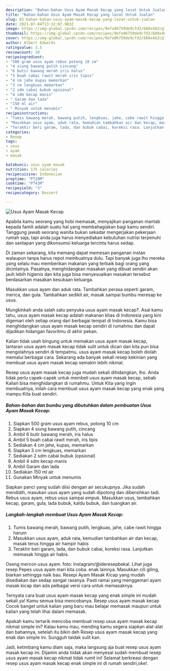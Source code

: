 ```yaml
---
description: "Bahan-bahan Usus Ayam Masak Kecap yang lezat Untuk Jualan"
title: "Bahan-bahan Usus Ayam Masak Kecap yang lezat Untuk Jualan"
slug: 65-bahan-bahan-usus-ayam-masak-kecap-yang-lezat-untuk-jualan
date: 2021-07-04T13:32:07.983Z
image: https://img-global.cpcdn.com/recipes/9efa96759de9cfd2/680x482cq70/usus-ayam-masak-kecap-foto-resep-utama.jpg
thumbnail: https://img-global.cpcdn.com/recipes/9efa96759de9cfd2/680x482cq70/usus-ayam-masak-kecap-foto-resep-utama.jpg
cover: https://img-global.cpcdn.com/recipes/9efa96759de9cfd2/680x482cq70/usus-ayam-masak-kecap-foto-resep-utama.jpg
author: Albert Edwards
ratingvalue: 3.5
reviewcount: 10
recipeingredient:
- "500 gram usus ayam rebus potong 10 cm"
- "4 siung bawang putih cincang"
- "6 butir bawang merah iris halus"
- "5 buah cabai rawit merah iris tipis"
- "4 cm jahe kupas memarkan"
- "3 cm lengkuas memarkan"
- "2 sdm cabai bubuk opsional"
- "4 sdm kecap manis"
- " Garam dan lada"
- "150 ml air"
- " Minyak untuk menumis"
recipeinstructions:
- "Tumis bawang merah, bawang putih, lengkuas, jahe, cabe rawit hingga harum"
- "Masukkan usus ayam, aduk rata, kemudian tambahkan air dan kecap, masak terus hingga air hampir habis"
- "Terakhir beri garam, lada, dan bubuk cabai, koreksi rasa. Lanjutkan memasak hingga air habis."
categories:
- Resep
tags:
- usus
- ayam
- masak

katakunci: usus ayam masak 
nutrition: 175 calories
recipecuisine: Indonesian
preptime: "PT20M"
cooktime: "PT43M"
recipeyield: "3"
recipecategory: Dessert

---
```



![Usus Ayam Masak Kecap](https://img-global.cpcdn.com/recipes/9efa96759de9cfd2/680x482cq70/usus-ayam-masak-kecap-foto-resep-utama.jpg)

Apabila kamu seorang yang hobi memasak, menyajikan panganan mantab kepada famili adalah suatu hal yang membahagiakan bagi kamu sendiri. Tanggung jawab seorang  wanita bukan sekadar mengerjakan pekerjaan rumah saja, tapi anda juga harus menyediakan kebutuhan nutrisi terpenuhi dan santapan yang dikonsumsi keluarga tercinta harus sedap.

Di zaman  sekarang, kita memang dapat memesan panganan instan walaupun tanpa harus repot membuatnya dulu. Tapi banyak juga lho mereka yang selalu mau memberikan makanan yang terbaik bagi orang yang dicintainya. Pasalnya, menghidangkan masakan yang dibuat sendiri akan jauh lebih higienis dan kita juga bisa menyesuaikan masakan tersebut berdasarkan masakan kesukaan keluarga. 

Masukkan usus ayam dan aduk rata. Tambahkan perasa seperti garam, merica, dan gula. Tambahkan sedikit air, masak sampai bumbu meresap ke usus.

Mungkinkah anda salah satu penyuka usus ayam masak kecap?. Asal kamu tahu, usus ayam masak kecap adalah makanan khas di Indonesia yang kini digemari oleh setiap orang dari berbagai tempat di Indonesia. Kamu bisa menghidangkan usus ayam masak kecap sendiri di rumahmu dan dapat dijadikan hidangan favoritmu di akhir pekan.

Kalian tidak usah bingung untuk memakan usus ayam masak kecap, lantaran usus ayam masak kecap tidak sulit untuk dicari dan kita pun bisa mengolahnya sendiri di tempatmu. usus ayam masak kecap boleh diolah memalui berbagai cara. Sekarang ada banyak sekali resep kekinian yang membuat usus ayam masak kecap semakin lebih nikmat.

Resep usus ayam masak kecap juga mudah sekali dihidangkan, lho. Anda tidak perlu capek-capek untuk membeli usus ayam masak kecap, sebab Kalian bisa menghidangkan di rumahmu. Untuk Kita yang ingin membuatnya, inilah cara membuat usus ayam masak kecap yang enak yang mampu Kita buat sendiri.

<!--inarticleads1-->

##### Bahan-bahan dan bumbu yang dibutuhkan dalam pembuatan Usus Ayam Masak Kecap:

1. Siapkan 500 gram usus ayam rebus, potong 10 cm
1. Siapkan 4 siung bawang putih, cincang
1. Ambil 6 butir bawang merah, iris halus
1. Ambil 5 buah cabai rawit merah, iris tipis
1. Sediakan 4 cm jahe, kupas, memarkan
1. Siapkan 3 cm lengkuas, memarkan
1. Sediakan 2 sdm cabai bubuk (opsional)
1. Ambil 4 sdm kecap manis
1. Ambil  Garam dan lada
1. Sediakan 150 ml air
1. Gunakan  Minyak untuk menumis


Siapkan panci yang sudah diisi dengan air secukupnya. Jika sudah mendidih, masukan usus ayam yang sudah dipotong dan dibersihkan tadi. Rebus usus ayam, rebus usus sampai empuk. Masukkan usus, tambahkan kecap, garam, gula, lada bubuk, kaldu bubuk, dan tuangkan air. 

<!--inarticleads2-->

##### Langkah-langkah membuat Usus Ayam Masak Kecap:

1. Tumis bawang merah, bawang putih, lengkuas, jahe, cabe rawit hingga harum
1. Masukkan usus ayam, aduk rata, kemudian tambahkan air dan kecap, masak terus hingga air hampir habis
1. Terakhir beri garam, lada, dan bubuk cabai, koreksi rasa. Lanjutkan memasak hingga air habis.


Oseng mercon usus ayam. foto: Instagram/@ideresepbekal. Lihat juga resep Pepes usus ayam mari kita coba. enak lainnya. Masukkan cili giling, biarkan sehingga naik bau. Resepi Ayam Masak Kicap yang mudah disediakan dan sedap sangat rasanya. Pasti ramai yang menggemari ayam masak kicap dan ada pelbagai versi cara untuk memasaknya. 

Ternyata cara buat usus ayam masak kecap yang enak simple ini mudah sekali ya! Kamu semua bisa mencobanya. Resep usus ayam masak kecap Cocok banget untuk kalian yang baru mau belajar memasak maupun untuk kalian yang telah lihai dalam memasak.

Apakah kamu tertarik mencoba membuat resep usus ayam masak kecap nikmat simple ini? Kalau kamu mau, mending kamu segera siapkan alat-alat dan bahannya, setelah itu bikin deh Resep usus ayam masak kecap yang enak dan simple ini. Sungguh taidak sulit kan. 

Jadi, ketimbang kamu diam saja, maka langsung aja buat resep usus ayam masak kecap ini. Dijamin anda tiidak akan menyesal sudah membuat resep usus ayam masak kecap nikmat tidak rumit ini! Selamat berkreasi dengan resep usus ayam masak kecap enak simple ini di rumah sendiri,oke!.


